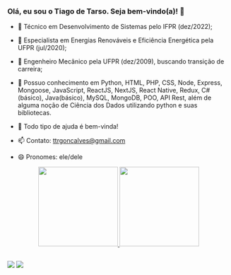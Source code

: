 ### Olá, eu sou o Tiago de Tarso. Seja bem-vindo(a)! 👋


- 🔭 Técnico em Desenvolvimento de Sistemas pelo IFPR (dez/2022);
- 🔭 Especialista em Energias Renováveis e Eficiência Energética pela UFPR (jul/2020);
- 🔭 Engenheiro Mecânico pela UFPR (dez/2009), buscando transição de carreira;
- 🌱 Possuo conhecimento em Python, HTML, PHP, CSS, Node, Express, Mongoose, JavaScript, ReactJS, NextJS, React Native, Redux, C#(básico), Java(básico), MySQL, MongoDB, POO, API Rest, além de alguma noção de Ciência dos Dados utilizando python e suas bibliotecas.

- 🤔 Todo tipo de ajuda é bem-vinda!
- 📫 Contato: ttrgoncalves@gmail.com
- 😄 Pronomes: ele/dele

<div align="center">
  <a href="https://github.com/tiagodetarso">
  <img height="180em" src="https://github-readme-stats.vercel.app/api?username=tiagodetarso&show_icons=true&theme=dark&include_all_commits=true&count_private=true"/>
  <img height="180em" src="https://github-readme-stats.vercel.app/api/top-langs/?username=tiagodetarso&layout=compact&langs_count=7&theme=dark"/>
</div>

##

<div>
<a href = "mailto:ttrgoncalves@gmail.com"><img src="https://img.shields.io/badge/-Gmail-%23333?style=for-the-badge&logo=gmail&logoColor=red" target="_blank"></a>
<a href="https://www.linkedin.com/in/tiago-de-tarso-raggiotto-gonçalves-6375223b/" target="_blank"><img src="https://img.shields.io/badge/-LinkedIn-%230077B5?style=for-the-badge&logo=linkedin&logoColor=white" target="_blank"></a>
</div>
